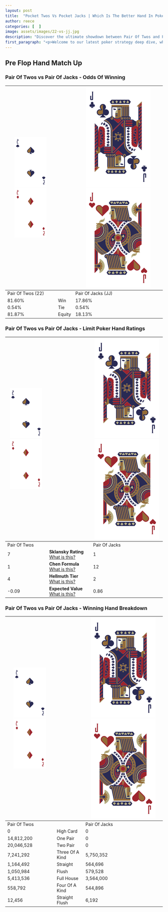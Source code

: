 ```yaml
---
layout: post
title:  "Pocket Twos Vs Pocket Jacks | Which Is The Better Hand In Poker? A Complete Guide"
author: reece
categories: [  ]
image: assets/images/22-vs-jj.jpg
description: "Discover the ultimate showdown between Pair Of Twos and Pair Of Jacks in poker! Uncover the odds, strategies, and scenarios where one hand triumphs over the other. Get ready to up your poker game with this thrilling analysis."
first_paragraph: "<p>Welcome to our latest poker strategy deep dive, where we're pitting two distinct hands against each other in a high-stakes showdown: Pair Of Twos vs Pair Of Jacks.</p><p>In the dynamic world of poker, every decision counts, and knowing which hand holds the upper hand is key to your success at the table.</p><p>In this article, we'll dissect these two hands, explore the scenarios where one dominates the other, and equip you with the knowledge to make strategic choices that can tip the odds in your favor.</p><p>Get ready to unravel the intriguing dynamics of these poker hands and elevate your game to new heights.</p>"
---
```




[comment]: # (sp0)

## Pre Flop Hand Match Up

<div class="table hand-ratings" markdown="1"> 



### Pair Of Twos vs Pair Of Jacks - Odds Of Winning


    
| ![image info](assets/images/hand1/2.png) ![image info](assets/images/hand1/2o.png) |  | ![image info](assets/images/hand2/J.png) ![image info](assets/images/hand2/Jo.png) |
| -------- | -------- | -------- |
| Pair Of Twos (22) |  | Pair Of Jacks (JJ) |
| 81.60% | Win | 17.86% |
| 0.54% | Tie | 0.54% |
| 81.87% | Equity | 18.13% |




[comment]: # (sp1)



### Pair Of Twos vs Pair Of Jacks - Limit Poker Hand Ratings


    
| ![image info](assets/images/hand1/2.png) ![image info](assets/images/hand1/2o.png) |  | ![image info](assets/images/hand2/J.png) ![image info](assets/images/hand2/Jo.png) |
| -------- | -------- | -------- |
| Pair Of Twos |  | Pair Of Jacks |
| 7 | **Sklansky Rating** [What is this?](/sklansky-rating-explained) | 1 |
| 1 | **Chen Formula** [What is this?](/chen-formula-explained) | 12 |
| 4 | **Hellmuth Tier** [What is this?](/Hellmuth-tier-explained) | 2 |
| -0.09 | **Expected Value** [What is this?](/expected-value-explained) | 0.86 |




[comment]: # (sp2)



### Pair Of Twos vs Pair Of Jacks - Winning Hand Breakdown


    
| ![image info](assets/images/hand1/2.png) ![image info](assets/images/hand1/2o.png) |  | ![image info](assets/images/hand2/J.png) ![image info](assets/images/hand2/Jo.png) |
| -------- | -------- | -------- |
| Pair Of Twos |  | Pair Of Jacks |
| 0 | High Card | 0 |
| 14,812,200 | One Pair | 0 |
| 20,046,528 | Two Pair | 0 |
| 7,241,292 | Three Of A Kind | 5,750,352 |
| 1,164,492 | Straight | 564,696 |
| 1,050,984 | Flush | 579,528 |
| 5,413,536 | Full House | 3,564,000 |
| 558,792 | Four Of A Kind | 544,896 |
| 12,456 | Straight Flush | 6,192 |




[comment]: # (sp3)



</div>

[comment]: # (sp4)



[comment]: # (sp5)

